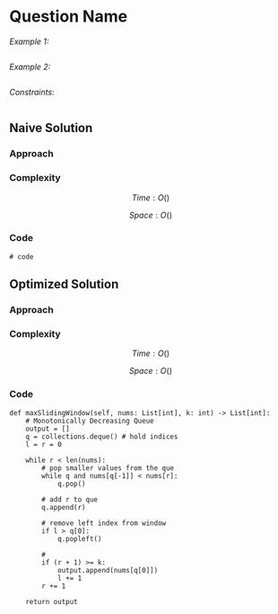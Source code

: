 # Question Name

*Example 1:*

```

```

*Example 2:*

```

```

*Constraints:*

```

```

## Naive Solution

### Approach
<!-- Describe your approach to solving the problem. -->

### Complexity
$$Time: O()$$

$$Space: O()$$

### Code
```
# code
```

## Optimized Solution

### Approach
<!-- Describe your approach to solving the problem. -->

### Complexity
$$Time: O()$$

$$Space: O()$$

### Code
```
def maxSlidingWindow(self, nums: List[int], k: int) -> List[int]:
    # Monotonically Decreasing Queue
    output = []
    q = collections.deque() # hold indices
    l = r = 0

    while r < len(nums):
        # pop smaller values from the que
        while q and nums[q[-1]] < nums[r]:
            q.pop()

        # add r to que    
        q.append(r)

        # remove left index from window
        if l > q[0]:
            q.popleft()

        #
        if (r + 1) >= k:
            output.append(nums[q[0]])
            l += 1
        r += 1

    return output
```
